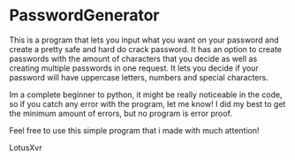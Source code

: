 # PasswordGenerator
This is a program that lets you input what you want on your password and create a pretty safe and hard do crack password.
It has an option to create passwords with the amount of characters that you decide as well as creating multiple passwords in one request.
It lets you decide if your password will have uppercase letters, numbers and special characters.

Im a complete beginner to python, it might be really noticeable in the code, so if you catch any error with the program, let me know!
I did my best to get the minimum amount of errors, but no program is error proof.

Feel free to use this simple program that i made with much attention!

LotusXvr
